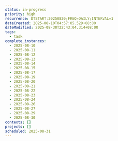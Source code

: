 ```yaml
---
status: in-progress
priority: high
recurrence: DTSTART:20250820;FREQ=DAILY;INTERVAL=1
dateCreated: 2025-08-10T04:57:05.529+08:00
dateModified: 2025-08-30T22:43:04.314+08:00
tags:
  - task
complete_instances:
  - 2025-08-10
  - 2025-08-11
  - 2025-08-12
  - 2025-08-13
  - 2025-08-14
  - 2025-08-15
  - 2025-08-17
  - 2025-08-19
  - 2025-08-20
  - 2025-08-21
  - 2025-08-22
  - 2025-08-23
  - 2025-08-24
  - 2025-08-26
  - 2025-08-27
  - 2025-08-29
  - 2025-08-30
contexts: []
projects: []
scheduled: 2025-08-31
---
```


